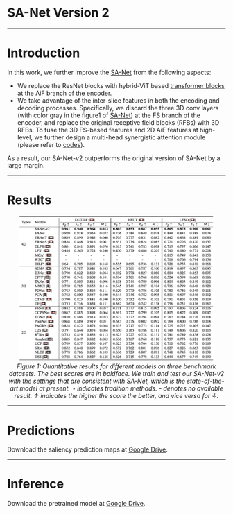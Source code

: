 # SA-Net Version 2

------

# Introduction

In this work, we further improve the [SA-Net](https://github.com/PanoAsh/SA-Net) from the following aspects: 
 - We replace the ResNet blocks with hybrid-ViT based [transformer blocks](https://github.com/isl-org/DPT) at the AiF branch of the encoder.
 - We take advantage of the inter-slice features in both the encoding and decoding processes. Specifically, we discard the three 3D conv layers (with color gray in the figure1 of [SA-Net](https://github.com/PanoAsh/SA-Net)) at the FS branch of the encoder, and replace the original receptive field blocks (RFBs) with 3D RFBs. To fuse the 3D FS-based features and 2D AiF features at high-level, we further design a multi-head synergistic attention module (please refer to [codes](https://github.com/PanoAsh/SA-Net-v2/blob/main/models/NewBase_VIT.py)).

As a result, our SA-Net-v2 outperforms the original version of SA-Net by a large margin.

------

# Results

<p align="center">
    <img src="./Figures/fig_results.jpg" width="90%"/> <br />
    <em> 
    Figure 1: Quantitative results for different models on three benchmark datasets. The best scores are in boldface. We train and test our SA-Net-v2 with the settings that are consistent with SA-Net, which is the state-of-the-art model at present. ⋆ indicates tradition methods. - denotes no available result. ↑ indicates the higher the score the better, and vice versa for ↓.
    </em>
</p>

------

# Predictions

Download the saliency prediction maps at [Google Drive](https://drive.google.com/file/d/1ft2HNDPEDAGf9R0jMZ2Hvw4Ty41dTNVX/view?usp=sharing).

------

# Inference

Download the pretrained model at [Google Drive](https://drive.google.com/file/d/1mEw6Ln3cS7X88IwaMkixZqTIoOGxGG72/view?usp=sharing).

